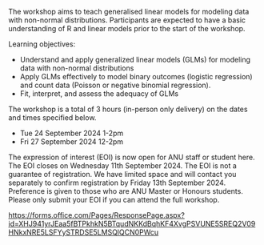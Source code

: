 The workshop aims to teach generalised linear models for modeling data with non-normal distributions. Participants are expected to have a basic understanding of R and linear models prior to the start of the workshop. 

Learning objectives:

- Understand and apply generalized linear models (GLMs) for modeling data with non-normal distributions 
- Apply GLMs effectively to model binary outcomes (logistic regression) and count data (Poisson or negative binomial regression).
- Fit, interpret, and assess the adequacy of GLMs

The workshop is a total of 3 hours (in-person only delivery) on the dates and times specified below. 

- Tue 24 September 2024 1-2pm 
- Fri 27 September 2024 12-2pm

The expression of interest (EOI) is now open for ANU staff or student here.  The EOI closes on Wednesday 11th September 2024. The EOI is not a guarantee of registration. We have limited space and will contact you separately to confirm registration by Friday 13th September 2024. Preference is given to those who are ANU Master or Honours students. Please only submit your EOI if you can attend the full workshop.  


https://forms.office.com/Pages/ResponsePage.aspx?id=XHJ941yrJEaa5fBTPkhkN5BTqudNKKdBqhKF4XvgPSVUNE5SREQ2V09HNkxNRE5LSFYySTRDSE5LMSQlQCN0PWcu